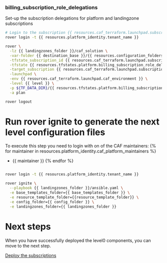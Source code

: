 
### billing_subscription_role_delegations
Set-up the subscription delegations for platform and landingzone subscriptions

```bash
# Login to the subscription {{ resources.caf_terraform.launchpad.subscription_name }} with the user {{ resources.caf_terraform.billing_subscription_role_delegations.azuread_user_ea_account_owner }}
rover login -t {{ resources.platform_identity.tenant_name }}

rover \
  -lz {{ landingzones_folder }}/caf_solution \
  -var-folder {{ destination_base }}/{{ resources.configuration_folders.platform.destination_relative_path }}/level0/billing_subscription_role_delegations \
  -tfstate_subscription_id {{ resources.caf_terraform.launchpad.subscription_id }} \
  -tfstate {{ resources.tfstates.platform.billing_subscription_role_delegations.tfstate }} \
  -target_subscription {{ resources.caf_terraform.launchpad.subscription_id }} \
  -launchpad \
  -env {{ resources.caf_terraform.launchpad.caf_environment }} \
  -level {{ level }} \
  -p ${TF_DATA_DIR}/{{ resources.tfstates.platform.billing_subscription_role_delegations.tfstate }}.tfplan \
  -a plan

rover logout

```

# Run rover ignite to generate the next level configuration files

To execute this step you need to login with on of the CAF maintainers:
{% for maintainer in resources.platform_identity.caf_platform_maintainers %}
  - {{ maintainer }}
{% endfor %}

```bash

rover login -t {{ resources.platform_identity.tenant_name }}

rover ignite \
  --playbook {{ landingzones_folder }}/ansible.yaml \
  -e base_templates_folder={{ base_templates_folder }} \
  -e resource_template_folder={{resource_template_folder}} \
  -e config_folder={{ config_folder }} \
  -e landingzones_folder={{ landingzones_folder }}

```

# Next steps

When you have successfully deployed the level0 components, you can move to the next step.

[Deploy the subscriptions](../../level1/subscriptions/readme.md)